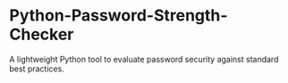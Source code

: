 # Python-Password-Strength-Checker
A lightweight Python tool to evaluate password security against standard best practices.
